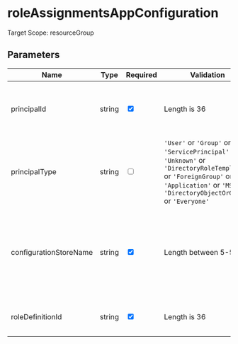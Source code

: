 ﻿# roleAssignmentsAppConfiguration

Target Scope: resourceGroup

## Parameters
| Name | Type | Required | Validation | Default value | Description |
| -- |  -- | -- | -- | -- | -- |
| principalId | string | <input type="checkbox" checked> | Length is 36 | <pre></pre> | The AAD Object ID of the pricipal you want to assign the role to. |
| principalType | string | <input type="checkbox"> | `'User'` or `'Group'` or `'ServicePrincipal'` or `'Unknown'` or `'DirectoryRoleTemplate'` or `'ForeignGroup'` or `'Application'` or `'MSI'` or `'DirectoryObjectOrGroup'` or `'Everyone'` | <pre>'ServicePrincipal'</pre> | The type of principal you want to assign the role to. |
| configurationStoreName | string | <input type="checkbox" checked> | Length between 5-50 | <pre></pre> | The name of the App Configuration store to assign the permissions on. This App Configuration store should already exist. |
| roleDefinitionId | string | <input type="checkbox" checked> | Length is 36 | <pre></pre> | The role definition ID you want to assign. |
